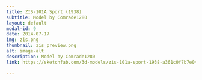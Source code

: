 ```yaml
---
title: ZIS-101A Sport (1938)
subtitle: Model by Comrade1280
layout: default
modal-id: 9
date: 2014-07-17
img: zis.png
thumbnail: zis_preview.png
alt: image-alt
description: Model by Comrade1280
link: https://sketchfab.com/3d-models/zis-101a-sport-1938-a361c0f7b7e041fc8f3437a5cbec681a

---
```

